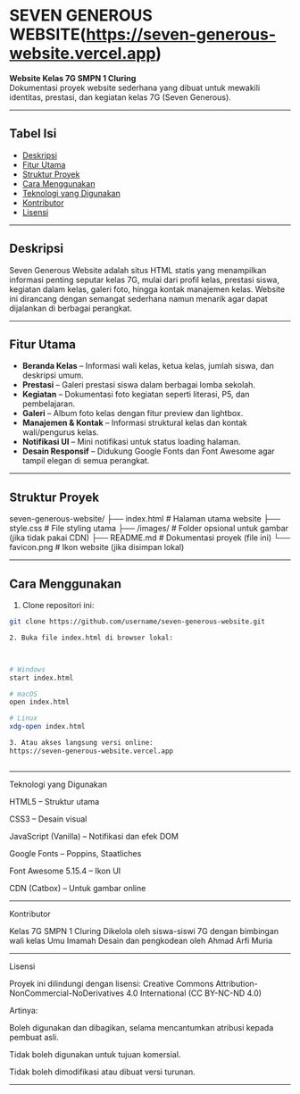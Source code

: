 # SEVEN GENEROUS WEBSITE(https://seven-generous-website.vercel.app)

**Website Kelas 7G SMPN 1 Cluring**  
Dokumentasi proyek website sederhana yang dibuat untuk mewakili identitas, prestasi, dan kegiatan kelas 7G (Seven Generous).

---

## Tabel Isi

- [Deskripsi](#deskripsi)  
- [Fitur Utama](#fitur-utama)  
- [Struktur Proyek](#struktur-proyek)  
- [Cara Menggunakan](#cara-menggunakan)  
- [Teknologi yang Digunakan](#teknologi-yang-digunakan)  
- [Kontributor](#kontributor)  
- [Lisensi](#lisensi)

---

## Deskripsi

Seven Generous Website adalah situs HTML statis yang menampilkan informasi penting seputar kelas 7G, mulai dari profil kelas, prestasi siswa, kegiatan dalam kelas, galeri foto, hingga kontak manajemen kelas. Website ini dirancang dengan semangat sederhana namun menarik agar dapat dijalankan di berbagai perangkat.

---

## Fitur Utama

- **Beranda Kelas** – Informasi wali kelas, ketua kelas, jumlah siswa, dan deskripsi umum.  
- **Prestasi** – Galeri prestasi siswa dalam berbagai lomba sekolah.  
- **Kegiatan** – Dokumentasi foto kegiatan seperti literasi, P5, dan pembelajaran.  
- **Galeri** – Album foto kelas dengan fitur preview dan lightbox.  
- **Manajemen & Kontak** – Informasi struktural kelas dan kontak wali/pengurus kelas.  
- **Notifikasi UI** – Mini notifikasi untuk status loading halaman.  
- **Desain Responsif** – Didukung Google Fonts dan Font Awesome agar tampil elegan di semua perangkat.

---

## Struktur Proyek

seven-generous-website/ ├── index.html          # Halaman utama website ├── style.css           # File styling utama ├── /images/            # Folder opsional untuk gambar (jika tidak pakai CDN) ├── README.md           # Dokumentasi proyek (file ini) └── favicon.png         # Ikon website (jika disimpan lokal)

---

## Cara Menggunakan

1. Clone repositori ini:

```bash
git clone https://github.com/username/seven-generous-website.git

2. Buka file index.html di browser lokal:



# Windows
start index.html

# macOS
open index.html

# Linux
xdg-open index.html

3. Atau akses langsung versi online:
https://seven-generous-website.vercel.app



```
---

Teknologi yang Digunakan

HTML5 – Struktur utama

CSS3 – Desain visual

JavaScript (Vanilla) – Notifikasi dan efek DOM

Google Fonts – Poppins, Staatliches

Font Awesome 5.15.4 – Ikon UI

CDN (Catbox) – Untuk gambar online



---

Kontributor

Kelas 7G SMPN 1 Cluring
Dikelola oleh siswa-siswi 7G dengan bimbingan wali kelas Umu Imamah
Desain dan pengkodean oleh Ahmad Arfi Muria


---

Lisensi

Proyek ini dilindungi dengan lisensi:
Creative Commons Attribution-NonCommercial-NoDerivatives 4.0 International (CC BY-NC-ND 4.0)

Artinya:

Boleh digunakan dan dibagikan, selama mencantumkan atribusi kepada pembuat asli.

Tidak boleh digunakan untuk tujuan komersial.

Tidak boleh dimodifikasi atau dibuat versi turunan.

---